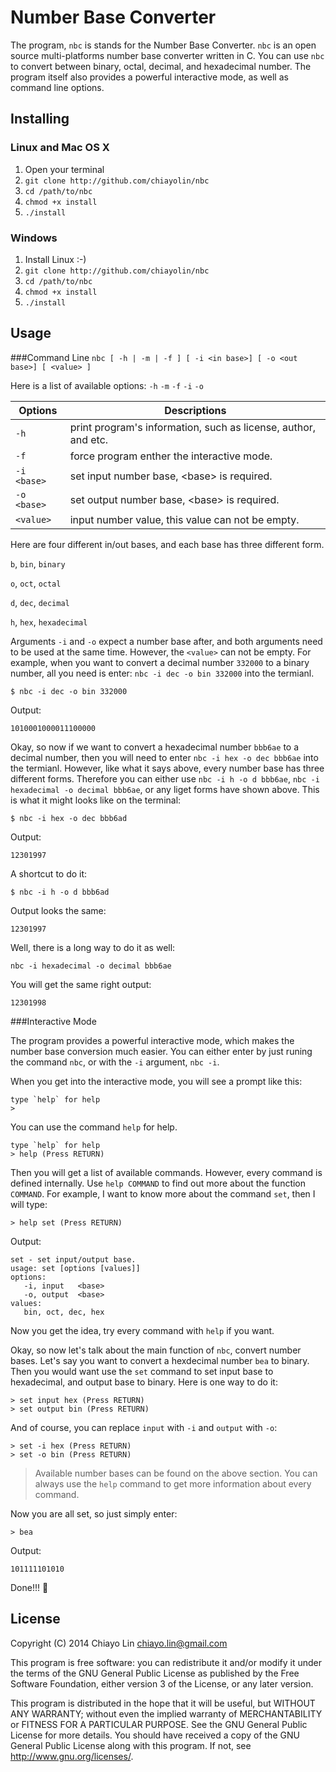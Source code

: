 Number Base Converter
=====================

The program, `nbc` is stands for the Number Base Converter. `nbc` is an open source multi-platforms number base
converter written in C. You can use `nbc` to convert between binary, octal, decimal, and hexadecimal number. The
program itself also provides a powerful interactive mode, as well as command line options.

Installing
----------

### Linux and Mac OS X
1. Open your terminal
2. `git clone http://github.com/chiayolin/nbc`
3. `cd /path/to/nbc`
4. `chmod +x install`
5. `./install`

### Windows
1. Install Linux :-)
2. `git clone http://github.com/chiayolin/nbc`
3. `cd /path/to/nbc`
4. `chmod +x install`
5. `./install`

Usage
-----

###Command Line
`nbc [ -h | -m | -f ] [ -i <in base>] [ -o <out base>] [ <value> ]`

Here is a list of available options: `-h` `-m` `-f` `-i` `-o`


| Options     | Descriptions                                                   |
| ----------- |----------------------------------------------------------------|
| `-h`        | print program's information, such as license, author, and etc. |
| `-f`        | force program enther the interactive mode.                     |
| `-i <base>` | set input number base, \<base\> is required.                   |
| `-o <base>` | set output number base, \<base\> is required.                  |
| `<value>`   | input number value, this value can  not be empty.              |

Here are four different in/out bases, and each base has three different form.

`b`, `bin`, `binary`

`o`, `oct`, `octal`

`d`, `dec`, `decimal`

`h`, `hex`, `hexadecimal`

Arguments `-i` and `-o` expect a number base after, and both arguments need to be used at the same time. However, 
the `<value>` can not be empty. For example, when you want to convert a decimal number `332000` to a binary 
number, all you need is enter: `nbc -i dec -o bin 332000` into the termianl.

`$ nbc -i dec -o bin 332000`

Output:

`1010001000011100000`

Okay, so now if we want to convert a hexadecimal number `bbb6ae` to a decimal number, then you will need to enter
`nbc -i hex -o dec bbb6ae` into the termianl. However, like what it says above, every number base has three
different forms. Therefore you can either use `nbc -i h -o d bbb6ae`, `nbc -i hexadecimal -o decimal bbb6ae`, or
any liget forms have shown above. This is what it might looks like on the terminal:

`$ nbc -i hex -o dec bbb6ad`

Output:

`12301997`

A shortcut to do it:

`$ nbc -i h -o d bbb6ad`

Output looks the same:

`12301997`

Well, there is a long way to do it as well:

`nbc -i hexadecimal -o decimal bbb6ae`

You will get the same right output:

`12301998`

###Interactive Mode

The program provides a powerful interactive mode, which makes the number base conversion much easier. You can either
enter by just runing the command `nbc`, or with the `-i` argument, `nbc -i`. 

When you get into the interactive mode, you will see a prompt like this:

```
type `help` for help
>
````

You can use the command `help` for help.

```
type `help` for help
> help (Press RETURN)
```

Then you will get a list of available commands. However, every command is defined internally. Use `help COMMAND` to 
find out more about the function `COMMAND`. For example, I want to know more about the command `set`, then I will 
type:

```
> help set (Press RETURN)
```

Output:

```
set - set input/output base.
usage: set [options [values]]
options:
   -i, input   <base>
   -o, output  <base>
values:
   bin, oct, dec, hex
```

Now you get the idea, try every command with `help` if you want.

Okay, so now let's talk about the main function of `nbc`, convert number bases. Let's say you want to convert a 
hexdecimal number `bea` to binary. Then you would want use the `set` command to set input base to hexadecimal, and 
output base to binary. Here is one way to do it:

```
> set input hex (Press RETURN)
> set output bin (Press RETURN)
```

And of course, you can replace `input` with `-i` and `output` with `-o`:

```
> set -i hex (Press RETURN)
> set -o bin (Press RETURN)
```

> Available number bases can be found on the above section. You can always use the `help` command to get more
> information about every command. 

Now you are all set, so just simply enter:

```
> bea
```

Output:

```
101111101010
```

Done!!! :tada:

License
-------

Copyright (C) 2014  Chiayo Lin <chiayo.lin@gmail.com>

This program is free software: you can redistribute it and/or modify it under the terms of the GNU General Public 
License as published by the Free Software Foundation, either version 3 of the License, or any later version.

This program is distributed in the hope that it will be useful, but WITHOUT ANY WARRANTY; without even the implied 
warranty of MERCHANTABILITY or FITNESS FOR A PARTICULAR PURPOSE. See the GNU General Public License for more 
details.
You should have received a copy of the GNU General Public License along with this program. If not, see 
<http://www.gnu.org/licenses/>.
